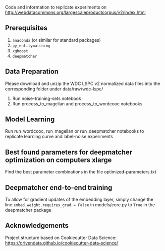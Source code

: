 Code and information to replicate experiments on http://webdatacommons.org/largescaleproductcorpus/v2/index.html

## Prerequisites
1. `anaconda` (or similar for standard packages)
2. `py_entitymatching`
3. `xgboost`
4. `deepmatcher`


## Data Preparation
Please download and unzip the WDC LSPC v2 normalized data files into the corresponding folder under data/raw/wdc-lspc/
1. Run noise-training-sets notebook
2. Run process_to_magellan and process_to_wordcooc notebooks

## Model Learning
Run run_wordcooc, run_magellan or run_deepmatcher notebooks to replicate learning curve and label-noise experiments

## Best found parameters for deepmatcher optimization on computers xlarge
Find the best parameter combinations in the file optimized-parameters.txt

## Deepmatcher end-to-end training
To allow for gradient updates of the embedding layer, simply change the line
`embed.weight.requires_grad = False`
in models/core.py to `True` in the deepmatcher package

## Acknowledgements
Project structure based on Cookiecutter Data Science: https://drivendata.github.io/cookiecutter-data-science/
